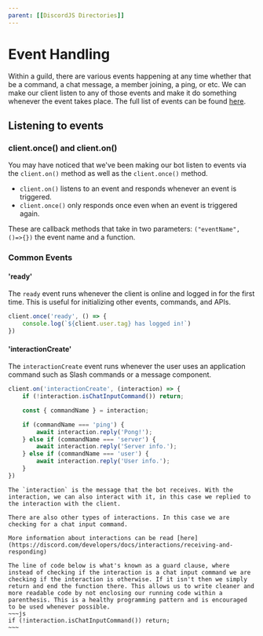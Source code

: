```yaml
---
parent: [[DiscordJS Directories]]
---
```

# Event Handling
Within a guild, there are various events happening at any time whether that be a command, a chat message, a member joining, a ping, or etc. We can make our client listen to any of those events and make it do something whenever the event takes place. The full list of events can be found [here](https://discord.js.org/#/docs/main/stable/class/Client).
## Listening to events
### client.once() and client.on()
You may have noticed that we've been making our bot listen to events via the `client.on()` method as well as the `client.once()` method. 
- `client.on()` listens to an event and responds whenever an event is triggered.
- `client.once()` only responds once even when an event is triggered again.

These are callback methods that take in two parameters: `("eventName", ()=>{})` the event name and a function. 
### Common Events
#### 'ready'
The `ready` event runs whenever the client is online and logged in for the first time. This is useful for initializing other events, commands, and APIs.
```js
client.once('ready', () => {
	console.log(`${client.user.tag} has logged in!`)
})
```
#### 'interactionCreate'
The `interactionCreate` event runs whenever the user uses an application command such as Slash commands or a message component. 
```js
client.on('interactionCreate', (interaction) => {
	if (!interaction.isChatInputCommand()) return;

	const { commandName } = interaction;

	if (commandName === 'ping') {
		await interaction.reply('Pong!');
	} else if (commandName === 'server') {
		await interaction.reply('Server info.');
	} else if (commandName === 'user') {
		await interaction.reply('User info.');
	}
})
```
```ad-info
The `interaction` is the message that the bot receives. With the interaction, we can also interact with it, in this case we replied to the interaction with the client.

There are also other types of interactions. In this case we are checking for a chat input command. 

More information about interactions can be read [here](https://discord.com/developers/docs/interactions/receiving-and-responding)
```
```ad-note
The line of code below is what's known as a guard clause, where instead of checking if the interaction is a chat input command we are checking if the interaction is otherwise. If it isn't then we simply return and end the function there. This allows us to write cleaner and more readable code by not enclosing our running code within a parenthesis. This is a healthy programming pattern and is encouraged to be used whenever possible.
~~~js
if (!interaction.isChatInputCommand()) return;
~~~
```